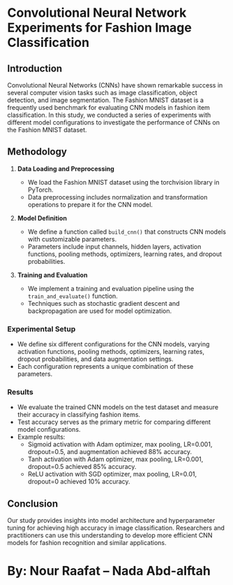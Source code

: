 # Convolutional Neural Network Experiments for Fashion Image Classification

## Introduction
Convolutional Neural Networks (CNNs) have shown remarkable success in several computer vision tasks such as image classification, object detection, and image segmentation. The Fashion MNIST dataset is a frequently used benchmark for evaluating CNN models in fashion item classification. In this study, we conducted a series of experiments with different model configurations to investigate the performance of CNNs on the Fashion MNIST dataset.

## Methodology
1. **Data Loading and Preprocessing**
   - We load the Fashion MNIST dataset using the torchvision library in PyTorch.
   - Data preprocessing includes normalization and transformation operations to prepare it for the CNN model.

2. **Model Definition**
   - We define a function called `build_cnn()` that constructs CNN models with customizable parameters.
   - Parameters include input channels, hidden layers, activation functions, pooling methods, optimizers, learning rates, and dropout probabilities.

3. **Training and Evaluation**
   - We implement a training and evaluation pipeline using the `train_and_evaluate()` function.
   - Techniques such as stochastic gradient descent and backpropagation are used for model optimization.

### Experimental Setup
- We define six different configurations for the CNN models, varying activation functions, pooling methods, optimizers, learning rates, dropout probabilities, and data augmentation settings.
- Each configuration represents a unique combination of these parameters.

### Results
- We evaluate the trained CNN models on the test dataset and measure their accuracy in classifying fashion items.
- Test accuracy serves as the primary metric for comparing different model configurations.
- Example results:
  - Sigmoid activation with Adam optimizer, max pooling, LR=0.001, dropout=0.5, and augmentation achieved 88% accuracy.
  - Tanh activation with Adam optimizer, max pooling, LR=0.001, dropout=0.5 achieved 85% accuracy.
  - ReLU activation with SGD optimizer, max pooling, LR=0.01, dropout=0 achieved 10% accuracy.

## Conclusion
Our study provides insights into model architecture and hyperparameter tuning for achieving high accuracy in image classification. Researchers and practitioners can use this understanding to develop more efficient CNN models for fashion recognition and similar applications.

# By: Nour Raafat – Nada Abd-alftah
